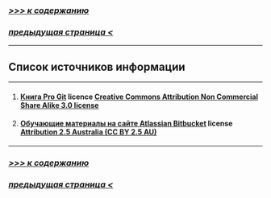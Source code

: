 ### [*>>> к содержанию*](./readme.md)
### [*предыдущая страница <*](./git_tag.md)

---

## **Список источников информации**

---

1. #### [Книга Pro Git][1] licence [Creative Commons Attribution Non Commercial Share Alike 3.0 license][2]
2. #### [Обучающие материалы на сайте Atlassian Bitbucket][3] license [Attribution 2.5 Australia (CC BY 2.5 AU)][4]

---

### [*>>> к содержанию*](./readme.md)
### [*предыдущая страница <*](./git_tag.md)

[1]: https://git-scm.com/book/ru/v2
[2]: https://creativecommons.org/licenses/by-nc-sa/3.0/
[3]: https://www.atlassian.com/ru/git/tutorials/learn-git-with-bitbucket-cloud
[4]: https://creativecommons.org/licenses/by/2.5/au/